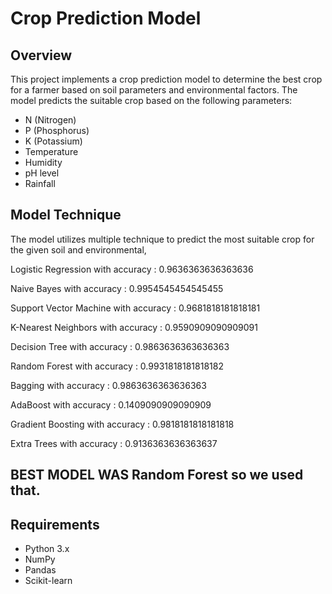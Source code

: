 # Crop Prediction Model

## Overview
This project implements a crop prediction model to determine the best crop for a farmer based on soil parameters and environmental factors. The model predicts the suitable crop based on the following parameters:
- N (Nitrogen)
- P (Phosphorus)
- K (Potassium)
- Temperature
- Humidity
- pH level
- Rainfall

## Model Technique
The model utilizes multiple technique to predict the most suitable crop for the given soil and environmental,

Logistic Regression  with accuracy : 0.9636363636363636

Naive Bayes  with accuracy : 0.9954545454545455

Support Vector Machine  with accuracy : 0.9681818181818181

K-Nearest Neighbors  with accuracy : 0.9590909090909091

Decision Tree  with accuracy : 0.9863636363636363

Random Forest  with accuracy : 0.9931818181818182

Bagging  with accuracy : 0.9863636363636363

AdaBoost  with accuracy : 0.1409090909090909

Gradient Boosting  with accuracy : 0.9818181818181818

Extra Trees  with accuracy : 0.9136363636363637

## BEST MODEL WAS Random Forest so we used that.

## Requirements
- Python 3.x
- NumPy
- Pandas
- Scikit-learn


